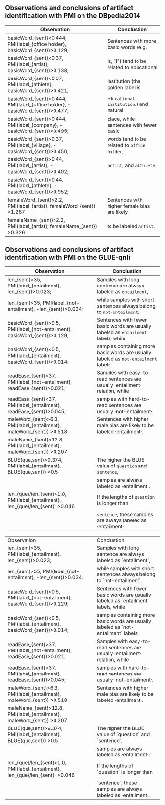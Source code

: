 ## Observations and conclusions of artifact identification with PMI on the DBpedia2014


| Observation                                                                  | Conclustion                                   |
|------------------------------------------------------------------------------|-----------------------------------------------|
| basicWord_{sent}<0.444, PMI(label_{office holder}, basicWord_{sent})>0.129;  | Sentences with more basic words (e.g.         |
| basicWord_{sent}<0.37, PMI(label_{artist}, basicWord_{sent})>0.138;          | is, "I") tend to be related to educational    |
| basicWord_{sent}<0.37, PMI(label_{athlete}, basicWord_{sent})>0.421;         | institution (the golden label is              |
| basicWord_{sent}>0.444, PMI(label_{office holder}, -basicWord_{sent})>0.477; | `educational institution`.) and natural       |
| basicWord_{sent}>0.444, PMI(label_{company}, -basicWord_{sent})>0.495;       | place, while sentences with fewer basic       |
| basicWord_{sent}>0.37, PMI(label_{village}, -basicWord_{sent})>0.450;        | words tend to be related to `office holder`,  |
| basicWord_{sent}>0.44, PMI(label_{artist}, -basicWord_{sent})>0.402;         | `artist`, and `althlete`.                     |
| basicWord_{sent}>0.44, PMI(label_{athlete}, -basicWord_{sent})>0.952;        |                                               |
| femaleWord_{sent}>2.2, PMI(label_{artist}, femaleWord_{sent}) >1.287         | Sentences with higher female bias are likely  |
| femaleName_{sent}>2.2, PMI(label_{artist}, femaleName_{sent}) >0.326         | to be labeled `artist`.                       |


## Observations and conclusions of artifact identification with PMI on the GLUE-qnli

| Observation                                                                    | Conclustion                                                                         |
|--------------------------------------------------------------------------------|-------------------------------------------------------------------------------------|
| len_{sent}>35, PMI(label_{entailment}, len_{sent})>0.023;                      | Samples with long sentence are always labeled as `entailment`,                      |
| len_{sent}>35, PMI(label_{not-entailment}, -len_{sent})>0.034;                 | while samples with short sentences always belong to `not-entailment`.               |
| basicWord_{sent}>0.5, PMI(label_{not-entailment}, basicWord_{sent})>0.129;     | Sentences with fewer basic words are usually labeled as `entailment` labels, while  |
| basicWord_{sent}<0.5, PMI(label_{entailment}, basicWord_{sent})>0.014;         | samples containing more basic words are usually labeled as `not-entailment` labels. |
| readEase_{sent}>37, PMI(label_{not-entailment}, readEase_{sent})>0.021;        | Samples with easy-to-read sentences are usually ·entailment· relation, while        |
| readEase_{sent}<37, PMI(label_{entailment}, readEase_{sent})>0.045;            | samples with hard-to-read sentences are usually ·not-entailment·.                   |
| maleWord_{sent}>6.3, PMI(label_{entailment}, maleWord_{sent}) >0.518           | Sentences with higher male bias are likely to be labeled  ·entailment·.             |
| maleName_{sent}>12.8, PMI(label_{entailment}, maleWord_{sent}) >0.207          |                                                                                     |
| BLUE(que,sent)>9.374, PMI(label_{entailment}, BLUE(que,sent)) >0.5             | The higher the BLUE value of `question` and `sentence`,                             |
|                                                                                | samples are always labeled as ·entailment·.                                         |
| len_{que}/len_{sent}>1.0, PMI(label_{entailment}, len_{que}/len_{sent}) >0.046 | If the lengths of `question` is longer than                                         |
|                                                                                | `sentence`, these samples are always labeled as ·entailment·.                       |



<table>
    <tr>
        <td>Observation</td>
        <td>Conclustion</td>
    </tr>
    <tr>
        <td>len_{sent}&gt;35, PMI(label_{entailment}, len_{sent})&gt;0.023; </td>
        <td>Samples with long sentence are always labeled as `entailment`,</td>
    </tr>
    <tr>
        <td>len_{sent}&gt;35, PMI(label_{not-entailment}, -len_{sent})&gt;0.034; </td>
        <td>while samples with short sentences always belong to `not-entailment`.  </td>
    </tr>
    <tr>
        <td>basicWord_{sent}&gt;0.5, PMI(label_{not-entailment}, basicWord_{sent})&gt;0.129; </td>
        <td>Sentences with fewer basic words are usually labeled as `entailment` labels, while </td>
    </tr>
    <tr>
        <td>basicWord_{sent}&lt;0.5, PMI(label_{entailment}, basicWord_{sent})&gt;0.014; </td>
        <td>samples containing more basic words are usually labeled as `not-entailment` labels.</td>
    </tr>
    <tr>
        <td>readEase_{sent}&gt;37, PMI(label_{not-entailment}, readEase_{sent})&gt;0.021; </td>
        <td>Samples with easy-to-read sentences are usually ·entailment· relation, while </td>
    </tr>
    <tr>
        <td>readEase_{sent}&lt;37, PMI(label_{entailment}, readEase_{sent})&gt;0.045; </td>
        <td>samples with hard-to-read sentences are usually ·not-entailment·. </td>
    </tr>
    <tr>
        <td>maleWord_{sent}&gt;6.3, PMI(label_{entailment}, maleWord_{sent}) &gt;0.518</td>
        <td>Sentences with higher male bias are likely to be labeled  ·entailment·.</td>
    </tr>
    <tr>
        <td>maleName_{sent}&gt;12.8, PMI(label_{entailment}, maleWord_{sent}) &gt;0.207</td>
        <td></td>
    </tr>
    <tr>
        <td>BLUE(que,sent)&gt;9.374, PMI(label_{entailment}, BLUE(que,sent)) &gt;0.5</td>
        <td>The higher the BLUE value of `question` and `sentence`, </td>
    </tr>
    <tr>
        <td></td>
        <td>samples are always labeled as ·entailment·.</td>
    </tr>
    <tr>
        <td>len_{que}/len_{sent}&gt;1.0, PMI(label_{entailment}, len_{que}/len_{sent}) &gt;0.046</td>
        <td>If the lengths of `question` is longer than </td>
    </tr>
    <tr>
        <td></td>
        <td>`sentence`, these samples are always labeled as ·entailment·.</td>
    </tr>
</table>